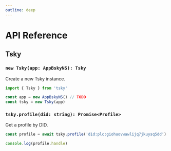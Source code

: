 ```yaml
---
outline: deep
---
```


# API Reference

## Tsky

### `new Tsky(app: AppBskyNS): Tsky`

Create a new Tsky instance.

```ts
import { Tsky } from 'tsky'

const app = new AppBskyNS() // TODO
const tsky = new Tsky(app)
```

### `tsky.profile(did: string): Promise<Profile>`

Get a profile by DID.

```ts
const profile = await tsky.profile('did:plc:giohuovwawlijq7jkuysq5dd')

console.log(profile.handle)
```
